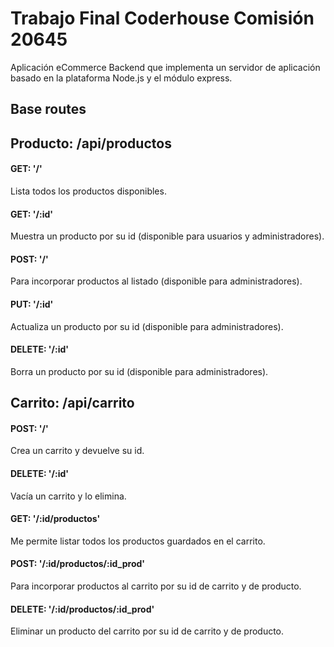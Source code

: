 # Trabajo Final Coderhouse Comisión 20645

Aplicación eCommerce Backend que implementa un servidor de aplicación basado en la plataforma Node.js 
y el módulo express.

## Base routes

## Producto: /api/productos

#### GET: '/' 
Lista todos los productos disponibles.
#### GET: '/:id' 
Muestra un producto por su id (disponible para usuarios y administradores).
#### POST: '/' 
Para incorporar productos al listado (disponible para administradores).
#### PUT: '/:id' 
Actualiza un producto por su id (disponible para administradores).
#### DELETE: '/:id' 
Borra un producto por su id (disponible para administradores).

## Carrito: /api/carrito

#### POST: '/' 
Crea un carrito y devuelve su id.
#### DELETE: '/:id' 
Vacía un carrito y lo elimina.
#### GET: '/:id/productos' 
Me permite listar todos los productos guardados en el carrito.
#### POST: '/:id/productos/:id_prod' 
Para incorporar productos al carrito por su id de carrito y de producto.
#### DELETE: '/:id/productos/:id_prod' 
Eliminar un producto del carrito por su id de carrito y de producto.